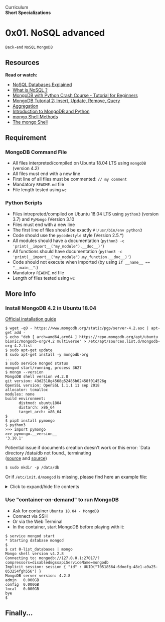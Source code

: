 Curriculum <br>
**Short Specializations** <br>

# 0x01. NoSQL advanced

`Back-end` `NoSQL` `MongoDB`

## Resources

**Read or watch:**

* [NoSQL Databases Explained](https://www.riak.com/resources/nosql-databases/)
* [What is NoSQL ?](https://www.youtube.com/watch?v=qUV2j3XBRHc)
* [MongoDB with Python Crash Course - Tutorial for Beginners](https://www.youtube.com/watch?v=E-1xl85Zog8)
* [MongoDB Tutorial 2: Insert, Update, Remove, Query](https://www.youtube.com/watch?v=CB9G5Dvv-EE)
* [Aggregation](https://www.mongodb.com/docs/manual/aggregation/)
* [Introduction to MongoDB and Python](https://www.realpython.com/introduction-to-mongodb-and-python/)
* [mongo Shell Methods](https://www.mongodb.com/docs/manual/reference/method/)
* [The mongo Shell](https://www.mongodb.com/docs/)

## Requirement

### MongoDB Command File

* All files interpreted/compiled on Ubuntu 18.04 LTS using `mongoDB` (version 4.2)
* All files must end with a new line
* First line of all files must be commented: `// my comment`
* Mandatory `README.md` file
* File length tested using `wc`

### Python Scripts

* Files intrepreted/compiled on Ubuntu 18.04 LTS using `python3` (version 3.7) and `PyMongo` (Version 3.10
* Files must end with a new line
* The first line of files should be exactly `#!/usr/bin/env python3`
* Code should use the `pycodestyle` style (Version 2.5.*)
* All modules should have a documentation (`python3 -c 'print(__import__("my_module").__doc__)'`)
* All functions should have documentation (`python3 -c 'print(__import__("my_module").my_function.__doc__)'`)
* Code should not execute when imported (by using `if __name__ == "__main__"`:)
* Mandatory `README.md` file
* Length of files tested using `wc`

## More Info

### Install MongoDB 4.2 in Ubuntu 18.04

[Official installation guide](https://www.mongodb.com/docs/manual/tutorial/install-mongodb-on-ubuntu/) <br>

```
$ wget -qO - https://www.mongodb.org/static/pgp/server-4.2.asc | apt-get add -
$ echo "deb [ arch=amd64,arm64 ] https://repo.mongodb.org/apt/ubuntu bionic/mongodb-org/4.2 multiverse" > /etc/apt/sources.list.d/mongodb-org-4.2.list
$ sudo apt-get update
$ sudo apt-get install -y mongodb-org
...
$ sudo service mongod status
mongod start/running, process 3627
$ mongo --version
MongoDB shell version v4.2.8
git version: 43d2518g4568g52485h02458f014526g
OpenSSL version: OpenSSL 1.1.1 11 sep 2018
allocator: tcmalloc
modules: none
build environment:
      distmod: ubuntu1804
      distarch: x86_64
      target_arch: x86_64
$
$ pip3 install pymongo
$ python3
>>> import pymongo
>>> pymongo.__version__
'3.10.1'
```

Potiential issue if documents creation doesn't work or this error: `Data directory /data/db not found., terminating <br>
([source](https://www.bryantson.com/fixing-data-db-not-found-error-in-macos-x-when-starting-mongodb-d7b82abb2479) and [source](https://stackoverflow.com/questions/37702957/mongodb-data-db-not-found)) <br>

```
$ sudo mkdir -p /data/db
```

Or if `/etc/init.d/mongod` is missing, please find here an example file: <br>

<details>
  <summary>Click to expand/hide file contents</summary>

</details>

### Use "container-on-demand" to run MongoDB

* Ask for container `Ubuntu 18.04 - MongoDB`
* Connect via SSH
* Or via the Web Terminal
* In the container, start MongoDB before playing with it:

```
$ service mongod start
* Starting database mongod
$
$ cat 0-list_databases | mongo
Mongo shell version v4.2.8
Connecting to: mongodb://127.0.0.1:27017/?compressors=disabled&gssapiServiceName=mongodb
Implicit session: session { "id" : UUID("70518564-6doofg-48e1-a9a25-053254fgh556") }
MongoDB server version: 4.2.8
admin	0.000GB
config	0.000GB
local	0.000GB
bye
$
```

## Finally...